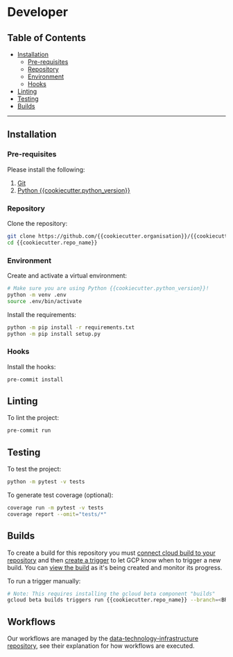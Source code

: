 # Developer

## Table of Contents

* [Installation](#installation)
    * [Pre-requisites](#pre-requisites)
    * [Repository](#repository)
    * [Environment](#environment)
    * [Hooks](#hooks)
* [Linting](#linting)
* [Testing](#testing)
* [Builds](#builds)

---

## Installation

### Pre-requisites

Please install the following:

1. [Git](https://git-scm.com/book/en/v2/Getting-Started-Installing-Git)
2. [Python {{cookiecutter.python_version}}](https://www.python.org/downloads/)

### Repository

Clone the repository:

```bash
git clone https://github.com/{{cookiecutter.organisation}}/{{cookiecutter.repo_name}}
cd {{cookiecutter.repo_name}}
```

### Environment

Create and activate a virtual environment:

```bash
# Make sure you are using Python {{cookiecutter.python_version}}!
python -m venv .env
source .env/bin/activate
```

Install the requirements:

```bash
python -m pip install -r requirements.txt
python -m pip install setup.py
```

### Hooks

Install the hooks:

```bash
pre-commit install
```

## Linting

To lint the project:

```bash
pre-commit run
```

## Testing

To test the project:

```bash
python -m pytest -v tests
```

To generate test coverage (optional):
```bash
coverage run -m pytest -v tests
coverage report --omit="tests/*"
```

## Builds

To create a build for this repository you must [connect cloud build to your repository](https://cloud.google.com/build/docs/automate-builds#connect_to_your_repository) and then [create a trigger](https://cloud.google.com/build/docs/automate-builds#create_a_trigger) to let GCP know when to trigger a new build. You can [view the build](https://cloud.google.com/build/docs/automate-builds#view_build_details) as it's being created and monitor its progress.

To run a trigger manually:

```bash
# Note: This requires installing the gcloud beta component "builds"
gcloud beta builds triggers run {{cookiecutter.repo_name}} --branch=<BRANCH-NAME>
```

## Workflows

Our workflows are managed by the [data-technology-infrastructure repository](https://github.com/arabesque-sray/data-technology-infrastructure), see their explanation for how workflows are executed.
